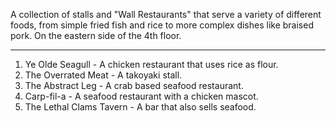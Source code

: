 A collection of stalls and "Wall Restaurants" that serve a variety of different foods, from simple fried fish and rice to more complex dishes like braised pork. On the eastern side of the 4th floor. 

---
1. Ye Olde Seagull - A chicken restaurant that uses rice as flour.
2. The Overrated Meat - A takoyaki stall.
3. The Abstract Leg - A crab based seafood restaurant.
4. Carp-fil-a - A seafood restaurant with a chicken mascot.
5. The Lethal Clams Tavern - A bar that also sells seafood.
